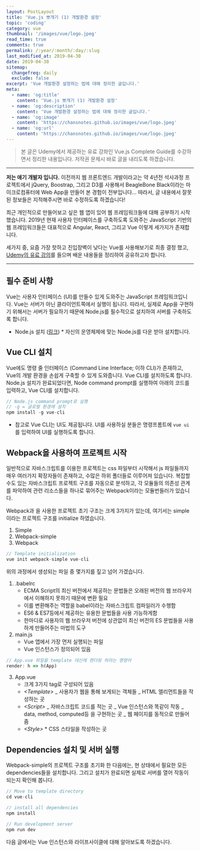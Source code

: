 ```yaml
---
layout: PostLayout
title: 'Vue.js 뽀개기 (1) 개발환경 설정'
topic: 'coding'
category: vue
thumbnail: '/images/vue/logo.jpeg'
read_time: true
comments: true
permalink: /:year/:month/:day/:slug
last_modified_at: 2019-04-30
date: 2019-04-30
sitemap:
  changefreq: daily
  exclude: false
excerpt: 'Vue 개발환경 설정하는 법에 대해 정리한 글입니다.'
meta:
  - name: 'og:title'
    content: 'Vue.js 뽀개기 (1) 개발환경 설정'
  - name: 'og:description'
    content: 'Vue 개발환경 설정하는 법에 대해 정리한 글입니다.'
  - name: 'og:image'
    content: 'https://chansnotes.github.io/images/vue/logo.jpeg'
  - name: 'og:url'
    content: 'https://chansnotes.github.io/images/vue/logo.jpeg'
---
```


> 본 글은 Udemy에서 제공하는 유료 강좌인 Vue.js Complete Guide를 수강하면서 정리한 내용입니다. 저작권 문제시 바로 글을 내리도록 하겠습니다.

---

**저는 애기 개발자 입니다.** 이전까지 웹 프론트엔드 개발이라고는 약 4년전 석사과정 프로젝트에서 jQuery, Boostrap, 그리고 D3를 사용해서 BeagleBone Black이라는 마이크로컴퓨터에 Web App을 만들어 본 경험이 전부입니다... 따라서, 글 내용에서 잘못된 정보들은 지적해주시면 바로 수정하도록 하겠습니다!

최근 개인적으로 만들어보고 싶은 웹 앱이 있어 웹 프레임워크들에 대해 공부하기 시작했습니다. 2019년 현재 사용자 인터페이스를 구축하도록 도와주는 JavaScript 기반의 웹 프레임워크들은 대표적으로 Angular, React, 그리고 Vue 이렇게 세가지가 존재합니다.

세가지 중, 요즘 가장 핫하고 진입장벽이 낮다는 Vue를 사용해보기로 최종 결정 했고, [Udemy의 유료 강의](https://www.udemy.com/vuejs-2-the-complete-guide/)를 들으며 배운 내용들을 정리하여 공유하고자 합니다.

---

## 필수 준비 사항

Vue는 사용자 인터페이스 (UI)를 만들수 있게 도와주는 JavaScript 프레임워크입니다. Vue는 서버가 아닌 클라이언트쪽에서 실행이 됩니다. 따라서, 실제로 App을 구현하기 위해서는 서버가 필요하기 때문에 Node.js를 필수적으로 설치하여 서버를 구축하도록 합니다.

- Node.js 설치 ([링크](https://nodejs.org/ko/)) \* 자신의 운영체제에 맞는 Node.js를 다운 받아 설치합니다.

## Vue CLI 설치

Vue에도 명령 줄 인터페이스 (Command Line Interface; 이하 CLI)가 존재하고, Vue의 개발 환경을 손쉽게 구축할 수 있게 도와줍니다. Vue CLI를 설치하도록 합니다.  
Node.js 설치가 완료되었다면, Node command prompt를 실행하여 아래의 코드를 입력하고, Vue CLI를 설치합니다.

```javascript
// Node.js command prompt로 실행
// -g = 글로벌 환경에 설치
npm install -g vue-cli
```

- 참고로 Vue CLI는 UI도 제공됩니다. UI를 사용하실 분들은 명령프롬트에 `vue ui`를 입력하여 UI를 실행하도록 합니다.

## Webpack을 사용하여 프로젝트 시작

일반적으로 자바스크립트를 이용한 프로젝트는 css 파일부터 시작해서 js 파일들까지 매우 여러가지 확장자들이 존재하고, 수많은 하위 폴더들로 이루어져 있습니다. 복잡할 수도 있는 자바스크립트 프로젝트 구조를 자동으로 분석하고, 각 모듈들의 의존성 관계를 파악하여 관련 리소스들을 하나로 묶어주는 Webpack이라는 모듈번들러가 있습니다.

Webpack과 을 사용한 프로젝트 초기 구조는 크게 3가지가 있는데, 여기서는 simple이라는 프로젝트 구조를 initialize 하였습니다.

1.  Simple
2.  Webpack-simple
3.  Webpack

```javascript
// Template initialization
vue init webpack-simple vue-cli
```

위의 과정에서 생성되는 파일 중 몇가지를 짚고 넘어 가겠습니다.

1. .babelrc
   - ECMA Script의 최신 버전에서 제공하는 문법들은 오래된 버전의 웹 브라우저에서 이해하지 못하기 때문에 변환 필요
   - 이를 변환해주는 역할을 babel이라는 자바스크립트 컴파일러가 수행함
   - ES6 & ES7등에서 제공하는 유용한 문법들을 사용 가능하게함
   - 한마디로 사용자의 웹 브라우저 버전에 상관없이 최신 버전의 ES 문법들을 사용하게 만들어주는 마법의 도구
2. main.js
   - Vue 앱에서 가장 먼저 실행되는 파일
   - Vue 인스턴스가 정의되어 있음

```javascript
// App.vue 파일을 template 대신에 렌더링 하라는 명령어
render: h => h(App)
```

3. App.vue
   - 크게 3가지 tag로 구성되어 있음
   - _\<Template\>_
     _ 사용자가 웹을 통해 보게되는 객체들
     _ HTML 엘리먼트들을 작성하는 곳
   - _\<Script\>_
     _ 자바스크립트 코드를 적는 곳
     _ Vue 인스턴스와 똑같이 작동
     _ data, method, computed등 을 구현하는 곳
     _ 웹 페이지를 동적으로 만들어줌
   - _\<Style\>_ \* CSS 스타일을 작성하는 곳

## Dependencies 설치 및 서버 실행

Webpack-simple의 프로젝트 구조를 초기화 한 다음에는, 현 상태에서 필요한 모든 dependencies들을 설치합니다.
그리고 설치가 완료되면 실제로 서버를 열어 작동이 되는지 확인해 봅니다.

```javascript
// Move to template directory
cd vue-cli

// install all dependencies
npm install

// Run development server
npm run dev
```

다음 글에서는 Vue 인스턴스와 라이프사이클에 대해 알아보도록 하겠습니다.
